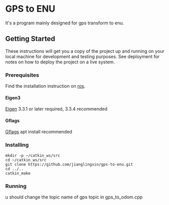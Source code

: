 # GPS to ENU

It's a program mainly designed for gps transform to enu.

## Getting Started
These instructions will get you a copy of the project up and running on your local machine for development and testing purposes. See deployment for notes on how to deploy the project on a live system.


### Prerequisites
Find the installation instruction on [ros](https://www.ros.org/).

#### Eigen3
[Eigen](http://eigen.tuxfamily.org/index.php?title=Main_Page) 3.3.1 or later required, 3.3.4 recommended

#### Gflags
[Gflags](https://github.com/gflags/gflags) apt install recommended


### Installing
```
mkdir -p ~/catkin_ws/src
cd ~/catkin_ws/src
git clone https://github.com/jianglingxin/gps-to-enu.git
cd ../..
catkin_make
```

### Running

u should change the topic name of gps topic in gps_to_odom.cpp

